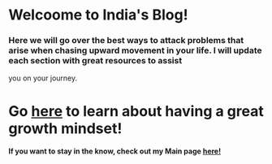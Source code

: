 # Welcoome to India's  Blog!

### Here we will go over the best ways to attack problems that arise when chasing upward movement in your life. I will update each section with great resources to assist 
you on your journey. 

# Go [here](Growth129.md) to learn about having a great growth mindset! 



#### If you want to stay in the know, check out my Main page [here!](https://github.com/ComputerGallI)

